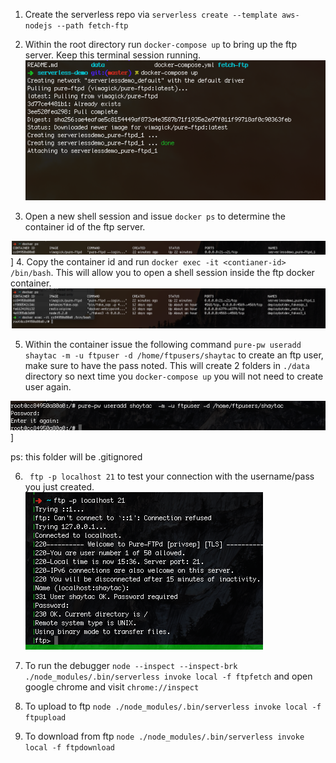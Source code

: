 1. Create the serverless repo via `serverless create --template aws-nodejs --path fetch-ftp`  

2. Within the root directory run `docker-compose up` to bring up the ftp server. Keep this terminal session running.
![file](imgs/docker-compose-up.gif)

3. Open a new shell session and issue `docker ps` to determine the container id of the ftp server. 

![file](imgs/docker-ps.gif)]
4. Copy the container id and run `docker exec -it <contianer-id> /bin/bash`. This will allow you to open a shell session inside the ftp docker container. 
![file](imgs/docker-exec-it.gif)

5. Within the container issue the following command `pure-pw useradd shaytac -m -u ftpuser -d /home/ftpusers/shaytac` to create an ftp user, make sure to have the pass noted. This will create 2 folders in `./data` directory so next time you `docker-compose up` you will not need to create user again.

![file](imgs/enter-ftp-pass.gif)]

ps: this folder will be .gitignored 

6.  ` ftp -p localhost 21` to test your connection with the username/pass you just created.
![file](imgs/test-ftp.gif)

7. To run the debugger `node --inspect --inspect-brk ./node_modules/.bin/serverless invoke local -f ftpfetch` and open google chrome and visit `chrome://inspect`

8. To upload to ftp `node ./node_modules/.bin/serverless invoke local -f ftpupload`

9. To download from ftp `node ./node_modules/.bin/serverless invoke local -f ftpdownload`
